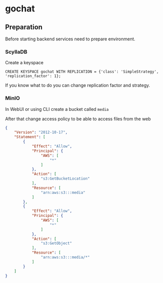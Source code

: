 # gochat

## Preparation

Before starting backend services need to prepare environment.

### ScyllaDB

Create a keyspace

```cassandraql
CREATE KEYSPACE gochat WITH REPLICATION = {'class': 'SimpleStrategy', 'replication_factor': 1};
```

If you know what to do you can change replication factor and strategy.

### MinIO

In WebUI or using CLI create a bucket called `media`

After that change access policy to be able to access files from the web

```json
{
    "Version": "2012-10-17",
    "Statement": [
        {
            "Effect": "Allow",
            "Principal": {
                "AWS": [
                    "*"
                ]
            },
            "Action": [
                "s3:GetBucketLocation"
            ],
            "Resource": [
                "arn:aws:s3:::media"
            ]
        },
        {
            "Effect": "Allow",
            "Principal": {
                "AWS": [
                    "*"
                ]
            },
            "Action": [
                "s3:GetObject"
            ],
            "Resource": [
                "arn:aws:s3:::media/*"
            ]
        }
    ]
}
```